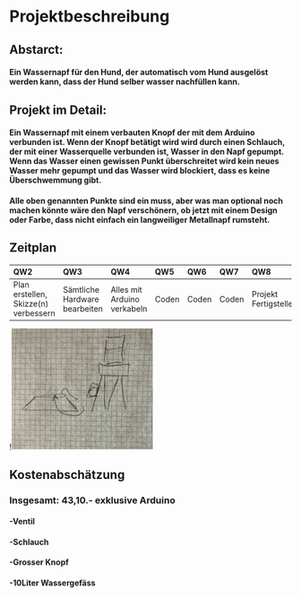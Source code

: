 # Projektbeschreibung

## Abstarct:
#### Ein Wassernapf für den Hund, der automatisch vom Hund ausgelöst werden kann, dass der Hund selber wasser nachfüllen kann.

## Projekt im Detail:
#### Ein Wassernapf mit einem verbauten Knopf der mit dem Arduino verbunden ist. Wenn der Knopf betätigt wird wird durch einen Schlauch, der mit einer Wasserquelle verbunden ist, Wasser in den Napf gepumpt. Wenn das Wasser einen gewissen Punkt überschreitet wird kein neues Wasser mehr gepumpt und das Wasser wird blockiert, dass es keine Überschwemmung gibt.
#### Alle oben genannten Punkte sind ein muss, aber was man optional noch machen könnte wäre den Napf verschönern, ob jetzt mit einem Design oder Farbe, dass  nicht einfach ein langweiliger Metallnapf rumsteht.


## Zeitplan
| QW2 | QW3 | QW4 | QW5 | QW6 | QW7 | QW8 |
|:------------------ |:-------------------| :-------------------|:------------------ |:-------------------| :-------------------| :-------------------|
| Plan erstellen, Skizze(n) verbessern            | Sämtliche Hardware bearbeiten              |Alles mit Arduino verkabeln               | Coden             | Coden               | Coden              | Projekt Fertigstellen              |




!<img src="skizze 1.jpeg" width="50%" height="50%" />

## Kostenabschätzung
### Insgesamt: 43,10.- exklusive Arduino 
  #### -Ventil
  #### -Schlauch
  #### -Grosser Knopf
  #### -10Liter Wassergefäss 
